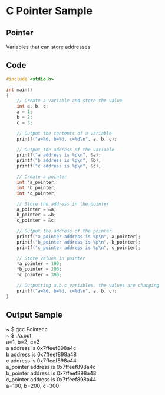 # C Pointer Sample

## Pointer
Variables that can store addresses  

## Code
```C
#include <stdio.h>

int main()
{
    // Create a variable and store the value
    int a, b, c;
    a = 1;
    b = 2;
    c = 3;

    // Output the contents of a variable
    printf("a=%d, b=%d, c=%d\n", a, b, c);

    // Output the address of the variable
    printf("a address is %p\n", &a);
    printf("b address is %p\n", &b);
    printf("c address is %p\n", &c);

    // Create a pointer
    int *a_pointer;
    int *b_pointer;
    int *c_pointer;

    // Store the address in the pointer
    a_pointer = &a;
    b_pointer = &b;
    c_pointer = &c;

    // Output the address of the pointer
    printf("a_pointer address is %p\n", a_pointer);
    printf("b_pointer address is %p\n", b_pointer);
    printf("c_pointer address is %p\n", c_pointer);

    // Store values in pointer
    *a_pointer = 100;
    *b_pointer = 200;
    *c_pointer = 300;

    // Outputting a,b,c variables, the values are changing
    printf("a=%d, b=%d, c=%d\n", a, b, c);
}
```

## Output Sample
~ $ gcc Pointer.c  
~ $ ./a.out  
a=1, b=2, c=3  
a address is 0x7ffeef898a4c  
b address is 0x7ffeef898a48  
c address is 0x7ffeef898a44  
a_pointer address is 0x7ffeef898a4c  
b_pointer address is 0x7ffeef898a48  
c_pointer address is 0x7ffeef898a44  
a=100, b=200, c=300  
